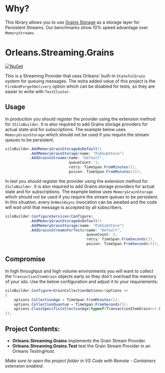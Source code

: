 # Why?

This library allows you to use [Grains Storage](https://learn.microsoft.com/en-us/dotnet/orleans/grains/grain-persistence/?pivots=orleans-7-0) as a storage layer for Persistent Streams. Our benchmarks show 10% speed advantage over `MemoryStreams`.

# Orleans.Streaming.Grains

[![NuGet](https://img.shields.io/nuget/v/Orleans.Streaming.Grains.svg?style=flat)](https://www.nuget.org/packages/Orleans.Streaming.Grains)

This is a Streaming Provider that uses Orleans' built-in `StatefulGrain` system for queuing messages. The extra added value of this project is the `FireAndForgetDelivery` option which can be disabled for tests, so they are easier to write with `TestCluster`.

## Usage

In production you should register the provider using the extension method for `ISiloBuilder`. It is also required to add Grains storage providers for actual state and for subscriptions. The example below uses `MemoryGrainStorage` which should not be used if you require the stream queues to be persistent.

```c#
siloBuilder.AddMemoryGrainStorageAsDefault()
           .AddMemoryGrainStorage(name: "PubSubStore")
           .AddGrainsStreams(name: "Default",
                             queueCount: 1,
                             retry: TimeSpan.FromMinutes(1),
                             poison: TimeSpan.FromMinutes(3));
```

In test you should register the provider using the extension method for `ISiloBuilder`. It is also required to add Grains storage providers for actual state and for subscriptions. The example below uses `MemoryGrainStorage` which should not be used if you require the stream queues to be persistent. In this situation, every `OnNextAsync` invocation can be awaited and the code will wait until that message is accepted by all subscribers.

```c#
siloBuilder.ConfigureServices(Configure)
           .AddMemoryGrainStorageAsDefault()
           .AddMemoryGrainStorage(name: "PubSubStore")
           .AddGrainsStreamsForTests(name: "Default",
                                     queueCount: 3,
                                     retry: TimeSpan.FromSeconds(1),
                                     poison: TimeSpan.FromSeconds(3));
```

## Compromise

In high throughput and high volume environments you will want to collect the `TransactionItemGrain` objects early so they don't overload the memory of your silo. Use the below configuration and adjust it to your requirements:

```c#
siloBuilder.Configure<GrainCollectionOptions>(options =>
{
    options.CollectionAge = TimeSpan.FromMinutes(1);
    options.CollectionQuantum = TimeSpan.FromSeconds(5);
    options.ClassSpecificCollectionAge[typeof(TransactionItemGrain<>).FullName] = options.CollectionQuantum * 2;
});
```

## Project Contents:

* **Orleans.Streaming.Grains** implements the Grain Stream Provider.
* **Orleans.Streaming.Grains.Test** test the Grain Stream Provider in an Orleans TestingHost.

*Make sure to open the project folder in VS Code with Remote - Containers extension enabled.*